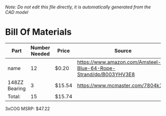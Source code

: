 ###### Note: Do not edit this file directly, it is automatically generated from the CAD model 
# Bill Of Materials 
 |Part|Number Needed|Price|Source| 
 |----|----------|-----|-----|
|name|12|$0.20|https://www.amazon.com/Amsteel-Blue-64-Rope-Strand/dp/B003YHV3E8|
|148ZZ Bearing|3|$15.54|https://www.mcmaster.com/7804k116|
|Total: |15|$15.74| |

 3xCOG MSRP: $47.22
